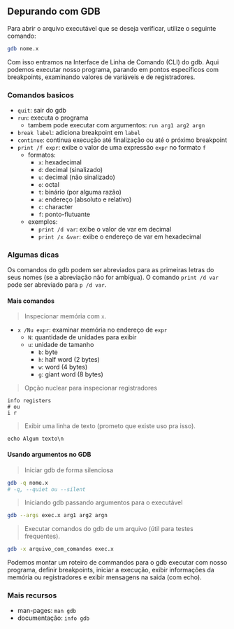 
## Depurando com GDB

Para abrir o arquivo executável que se deseja verificar, utilize o seguinte comando:

```sh
gdb nome.x
```

Com isso entramos na Interface de Linha de Comando (CLI) do gdb. Aqui podemos executar nosso programa, parando em pontos específicos com breakpoints, examinando valores de variáveis e de registradores.

### Comandos basicos

- `quit`: sair do gdb
- `run`: executa o programa
  - tambem pode executar com argumentos: `run arg1 arg2 argn`
- `break label`: adiciona breakpoint em `label`
- `continue`: continua execução até finalização ou até o próximo breakpoint
- `print /f expr`: exibe o valor de uma expressão `expr` no formato `f`
  - formatos:
    - `x`: hexadecimal
    - `d`: decimal (sinalizado)
    - `u`: decimal (não sinalizado)
    - `o`: octal
    - `t`: binário (por alguma razão)
    - `a`: endereço (absoluto e relativo)
    - `c`: character
    - `f`: ponto-flutuante
  - exemplos:
    - `print /d var`: exibe o valor de var em decimal
    - `print /x &var`: exibe o endereço de var em hexadecimal

### Algumas dicas

Os comandos do gdb podem ser abreviados para as primeiras letras do seus nomes (se a abreviação não for ambígua). O comando `print /d var` pode ser abreviado para `p /d var`.

#### Mais comandos

> Inspecionar memória com `x`.

- `x /Nu expr`: examinar memória no endereço de `expr`
  - `N`: quantidade de unidades para exibir
  - `u`: unidade de tamanho
    - `b`: byte
    - `h`: half word (2 bytes)
    - `w`: word (4 bytes)
    - `g`: giant word (8 bytes)

> Opção nuclear para inspecionar registradores

```
info registers
# ou
i r
```

> Exibir uma linha de texto (prometo que existe uso pra isso).

```
echo Algum texto\n
```

#### Usando argumentos no GDB

> Iniciar gdb de forma silenciosa

```sh
gdb -q nome.x
# -q, --quiet ou --silent
```

> Iniciando gdb passando argumentos para o executável

```sh
gdb --args exec.x arg1 arg2 argn
```

> Executar comandos do gdb de um arquivo (útil para testes frequentes).


```sh
gdb -x arquivo_com_comandos exec.x
```

Podemos montar um roteiro de commandos para o gdb executar com nosso programa, definir breakpoints, iniciar a execução, exibir informações da memória ou registradores e exibir mensagens na saida (com echo).

### Mais recursos

* man-pages: `man gdb`
* documentação: `info gdb`
